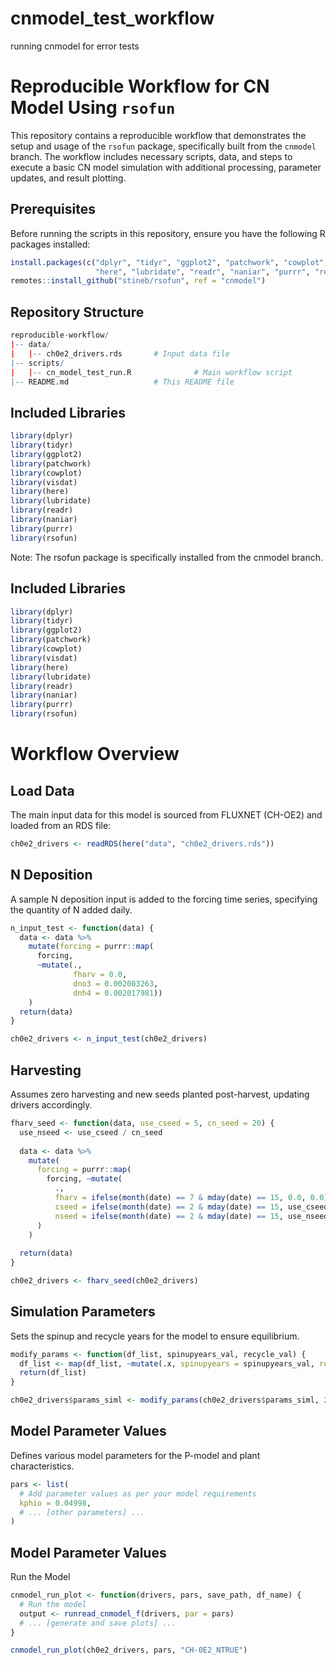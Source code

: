 # cnmodel_test_workflow
running cnmodel for error tests 

# Reproducible Workflow for CN Model Using `rsofun`

This repository contains a reproducible workflow that demonstrates the setup and usage of the `rsofun` package, specifically built from the `cnmodel` branch. The workflow includes necessary scripts, data, and steps to execute a basic CN model simulation with additional processing, parameter updates, and result plotting.

## Prerequisites

Before running the scripts in this repository, ensure you have the following R packages installed:

```R
install.packages(c("dplyr", "tidyr", "ggplot2", "patchwork", "cowplot", "visdat", 
                   "here", "lubridate", "readr", "naniar", "purrr", "remotes"))
remotes::install_github("stineb/rsofun", ref = "cnmodel")

```

## Repository Structure

```R
reproducible-workflow/
|-- data/
|   |-- ch0e2_drivers.rds       # Input data file
|-- scripts/
|   |-- cn_model_test_run.R              # Main workflow script
|-- README.md                   # This README file

```

## Included Libraries

```R
library(dplyr)
library(tidyr)
library(ggplot2)
library(patchwork)
library(cowplot)
library(visdat)
library(here)
library(lubridate)
library(readr)
library(naniar)
library(purrr)
library(rsofun)

```

Note: The rsofun package is specifically installed from the cnmodel branch.

## Included Libraries

```R
library(dplyr)
library(tidyr)
library(ggplot2)
library(patchwork)
library(cowplot)
library(visdat)
library(here)
library(lubridate)
library(readr)
library(naniar)
library(purrr)
library(rsofun)

```

# Workflow Overview

## Load Data

The main input data for this model is sourced from FLUXNET (CH-OE2) and loaded from an RDS file:

```R
ch0e2_drivers <- readRDS(here("data", "ch0e2_drivers.rds"))

```

## N Deposition

A sample N deposition input is added to the forcing time series, specifying the quantity of N added daily.

```R
n_input_test <- function(data) {
  data <- data %>%
    mutate(forcing = purrr::map(
      forcing, 
      ~mutate(.,
              fharv = 0.0,
              dno3 = 0.002003263,
              dnh4 = 0.002017981))
    )
  return(data)
}

ch0e2_drivers <- n_input_test(ch0e2_drivers)

```

## Harvesting

Assumes zero harvesting and new seeds planted post-harvest, updating drivers accordingly.

```R
fharv_seed <- function(data, use_cseed = 5, cn_seed = 20) {
  use_nseed <- use_cseed / cn_seed
  
  data <- data %>%
    mutate(
      forcing = purrr::map(
        forcing, ~mutate(
          .,
          fharv = ifelse(month(date) == 7 & mday(date) == 15, 0.0, 0.0),
          cseed = ifelse(month(date) == 2 & mday(date) == 15, use_cseed, 0.0),
          nseed = ifelse(month(date) == 2 & mday(date) == 15, use_nseed, 0.0))
      )
    )
  
  return(data)
}

ch0e2_drivers <- fharv_seed(ch0e2_drivers)

```

## Simulation Parameters

Sets the spinup and recycle years for the model to ensure equilibrium.

```R
modify_params <- function(df_list, spinupyears_val, recycle_val) {
  df_list <- map(df_list, ~mutate(.x, spinupyears = spinupyears_val, recycle = recycle_val))
  return(df_list)
}

ch0e2_drivers$params_siml <- modify_params(ch0e2_drivers$params_siml, 2021, 2)


```

## Model Parameter Values

Defines various model parameters for the P-model and plant characteristics.

```R
pars <- list(
  # Add parameter values as per your model requirements
  kphio = 0.04998,
  # ... [other parameters] ...
)

```

## Model Parameter Values

Run the Model

```R
cnmodel_run_plot <- function(drivers, pars, save_path, df_name) {
  # Run the model
  output <- runread_cnmodel_f(drivers, par = pars)
  # ... [generate and save plots] ...
}

cnmodel_run_plot(ch0e2_drivers, pars, "CH-0E2_NTRUE")
```



